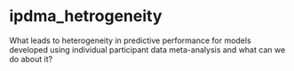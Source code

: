 # ipdma_hetrogeneity
What leads to heterogeneity  in predictive performance for models developed using individual participant data meta-analysis and what can we do about it?
